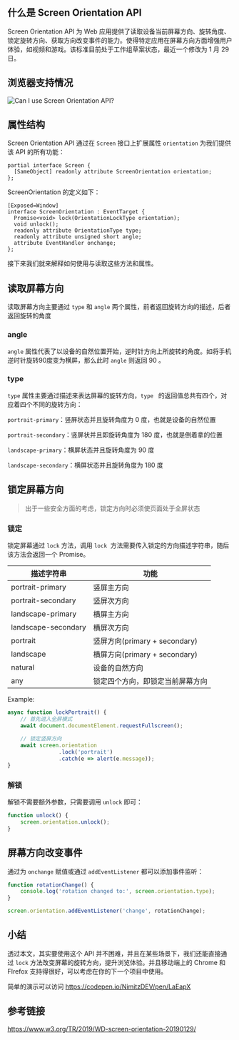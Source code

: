 ## 什么是 Screen Orientation API

Screen Orientation API 为 Web 应用提供了读取设备当前屏幕方向、旋转角度、锁定旋转方向、获取方向改变事件的能力。使得特定应用在屏幕方向方面增强用户体验，如视频和游戏。该标准目前处于工作组草案状态，最近一个修改为 1 月 29 日。

## 浏览器支持情况

![Can I use Screen Orientation API?](https://p5.ssl.qhimg.com/t015eb41b808e2abb4a.png)

## 属性结构

Screen Orientation API 通过在 `Screen` 接口上扩展属性 `orientation` 为我们提供该 API 的所有功能：

```web-idl
partial interface Screen {
  [SameObject] readonly attribute ScreenOrientation orientation;
};
```

ScreenOrientation 的定义如下：

```web-idl
[Exposed=Window]
interface ScreenOrientation : EventTarget {
  Promise<void> lock(OrientationLockType orientation);
  void unlock();
  readonly attribute OrientationType type;
  readonly attribute unsigned short angle;
  attribute EventHandler onchange;
};
```

接下来我们就来解释如何使用与读取这些方法和属性。

## 读取屏幕方向

读取屏幕方向主要通过 `type` 和 `angle` 两个属性，前者返回旋转方向的描述，后者返回旋转的角度

### angle

`angle` 属性代表了以设备的自然位置开始，逆时针方向上所旋转的角度。如将手机逆时针旋转90度变为横屏，那么此时 `angle` 则返回 90 。

### type

 `type` 属性主要通过描述来表达屏幕的旋转方向，`type ` 的返回值总共有四个，对应着四个不同的旋转方向：

`portrait-primary`：竖屏状态并且旋转角度为 0 度，也就是设备的自然位置

`portrait-secondary`：竖屏状并且即旋转角度为 180 度，也就是倒着拿的位置

`landscape-primary`：横屏状态并且旋转角度为 90 度

`landscape-secondary`：横屏状态并且旋转角度为 180 度

## 锁定屏幕方向

> 出于一些安全方面的考虑，锁定方向时必须使页面处于全屏状态

### 锁定

锁定屏幕通过 `lock` 方法，调用 `lock`  方法需要传入锁定的方向描述字符串，随后该方法会返回一个 Promise。

| 描述字符串          | 功能                             |
| ------------------- | -------------------------------- |
| portrait-primary    | 竖屏主方向                       |
| portrait-secondary  | 竖屏次方向                       |
| landscape-primary   | 横屏主方向                       |
| landscape-secondary | 横屏次方向                       |
| portrait            | 竖屏方向(primary + secondary)    |
| landscape           | 横屏方向(primary + secondary)    |
| natural             | 设备的自然方向                   |
| any                 | 锁定四个方向，即锁定当前屏幕方向 |

Example:

```javascript
async function lockPortrait() {
    // 首先进入全屏模式
    await document.documentElement.requestFullscreen();
    
    // 锁定竖屏方向
    await screen.orientation
        		.lock('portrait')
    			.catch(e => alert(e.message));
}
```

### 解锁

解锁不需要额外参数，只需要调用 `unlock` 即可：

```javascript
function unlock() {
    screen.orientation.unlock();
}
```

## 屏幕方向改变事件

通过为 `onchange` 赋值或通过 `addEventListener` 都可以添加事件监听：

```javascript
function rotationChange() {
    console.log('rotation changed to:', screen.orientation.type);
}

screen.orientation.addEventListener('change', rotationChange);
```

## 小结

透过本文，其实要使用这个 API 并不困难，并且在某些场景下，我们还能直接通过 `lock` 方法改变屏幕的旋转方向，提升浏览体验。并且移动端上的 Chrome 和 FIrefox 支持得很好，可以考虑在你的下一个项目中使用。

简单的演示可以访问 https://codepen.io/NimitzDEV/pen/LaEapX

## 参考链接

https://www.w3.org/TR/2019/WD-screen-orientation-20190129/